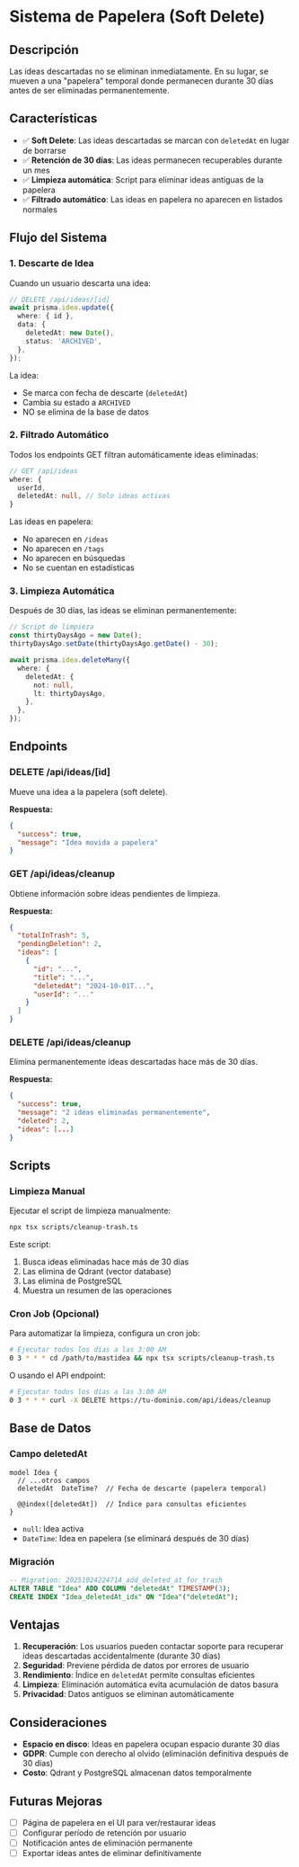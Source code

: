# Sistema de Papelera (Soft Delete)

## Descripción

Las ideas descartadas no se eliminan inmediatamente. En su lugar, se mueven a una "papelera" temporal donde permanecen durante 30 días antes de ser eliminadas permanentemente.

## Características

- ✅ **Soft Delete**: Las ideas descartadas se marcan con `deletedAt` en lugar de borrarse
- ✅ **Retención de 30 días**: Las ideas permanecen recuperables durante un mes
- ✅ **Limpieza automática**: Script para eliminar ideas antiguas de la papelera
- ✅ **Filtrado automático**: Las ideas en papelera no aparecen en listados normales

## Flujo del Sistema

### 1. Descarte de Idea

Cuando un usuario descarta una idea:

```typescript
// DELETE /api/ideas/[id]
await prisma.idea.update({
  where: { id },
  data: {
    deletedAt: new Date(),
    status: 'ARCHIVED',
  },
});
```

La idea:
- Se marca con fecha de descarte (`deletedAt`)
- Cambia su estado a `ARCHIVED`
- NO se elimina de la base de datos

### 2. Filtrado Automático

Todos los endpoints GET filtran automáticamente ideas eliminadas:

```typescript
// GET /api/ideas
where: {
  userId,
  deletedAt: null, // Solo ideas activas
}
```

Las ideas en papelera:
- No aparecen en `/ideas`
- No aparecen en `/tags`
- No aparecen en búsquedas
- No se cuentan en estadísticas

### 3. Limpieza Automática

Después de 30 días, las ideas se eliminan permanentemente:

```typescript
// Script de limpieza
const thirtyDaysAgo = new Date();
thirtyDaysAgo.setDate(thirtyDaysAgo.getDate() - 30);

await prisma.idea.deleteMany({
  where: {
    deletedAt: {
      not: null,
      lt: thirtyDaysAgo,
    },
  },
});
```

## Endpoints

### DELETE /api/ideas/[id]
Mueve una idea a la papelera (soft delete).

**Respuesta:**
```json
{
  "success": true,
  "message": "Idea movida a papelera"
}
```

### GET /api/ideas/cleanup
Obtiene información sobre ideas pendientes de limpieza.

**Respuesta:**
```json
{
  "totalInTrash": 5,
  "pendingDeletion": 2,
  "ideas": [
    {
      "id": "...",
      "title": "...",
      "deletedAt": "2024-10-01T...",
      "userId": "..."
    }
  ]
}
```

### DELETE /api/ideas/cleanup
Elimina permanentemente ideas descartadas hace más de 30 días.

**Respuesta:**
```json
{
  "success": true,
  "message": "2 ideas eliminadas permanentemente",
  "deleted": 2,
  "ideas": [...]
}
```

## Scripts

### Limpieza Manual

Ejecutar el script de limpieza manualmente:

```bash
npx tsx scripts/cleanup-trash.ts
```

Este script:
1. Busca ideas eliminadas hace más de 30 días
2. Las elimina de Qdrant (vector database)
3. Las elimina de PostgreSQL
4. Muestra un resumen de las operaciones

### Cron Job (Opcional)

Para automatizar la limpieza, configura un cron job:

```bash
# Ejecutar todos los días a las 3:00 AM
0 3 * * * cd /path/to/mastidea && npx tsx scripts/cleanup-trash.ts
```

O usando el API endpoint:

```bash
# Ejecutar todos los días a las 3:00 AM
0 3 * * * curl -X DELETE https://tu-dominio.com/api/ideas/cleanup
```

## Base de Datos

### Campo deletedAt

```prisma
model Idea {
  // ...otros campos
  deletedAt  DateTime?  // Fecha de descarte (papelera temporal)
  
  @@index([deletedAt])  // Índice para consultas eficientes
}
```

- `null`: Idea activa
- `DateTime`: Idea en papelera (se eliminará después de 30 días)

### Migración

```sql
-- Migration: 20251024224714_add_deleted_at_for_trash
ALTER TABLE "Idea" ADD COLUMN "deletedAt" TIMESTAMP(3);
CREATE INDEX "Idea_deletedAt_idx" ON "Idea"("deletedAt");
```

## Ventajas

1. **Recuperación**: Los usuarios pueden contactar soporte para recuperar ideas descartadas accidentalmente (durante 30 días)
2. **Seguridad**: Previene pérdida de datos por errores de usuario
3. **Rendimiento**: Índice en `deletedAt` permite consultas eficientes
4. **Limpieza**: Eliminación automática evita acumulación de datos basura
5. **Privacidad**: Datos antiguos se eliminan automáticamente

## Consideraciones

- **Espacio en disco**: Ideas en papelera ocupan espacio durante 30 días
- **GDPR**: Cumple con derecho al olvido (eliminación definitiva después de 30 días)
- **Costo**: Qdrant y PostgreSQL almacenan datos temporalmente

## Futuras Mejoras

- [ ] Página de papelera en el UI para ver/restaurar ideas
- [ ] Configurar período de retención por usuario
- [ ] Notificación antes de eliminación permanente
- [ ] Exportar ideas antes de eliminar definitivamente
